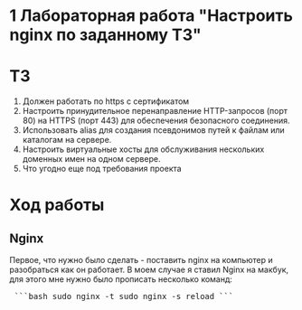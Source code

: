 # 1 Лабораторная работа "Настроить nginx по заданному ТЗ"
# ТЗ
1. Должен работать по https c сертификатом
2. Настроить принудительное перенаправление HTTP-запросов (порт 80) на HTTPS (порт 443) для обеспечения безопасного соединения.
3. Использовать alias для создания псевдонимов путей к файлам или каталогам на сервере.
4. Настроить виртуальные хосты для обслуживания нескольких доменных имен на одном сервере.
5. Что угодно еще под требования проекта
# Ход работы
## Nginx
Первое, что нужно было сделать - поставить nginx на компьютер и разобраться как он работает. В моем случае я ставил Nginx на макбук, для этого мне нужно было прописать несколько команд:
<pre> ```bash sudo nginx -t sudo nginx -s reload ``` </pre>